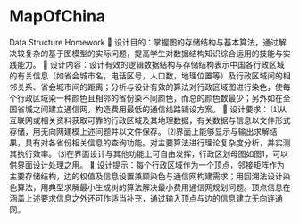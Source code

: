 # MapOfChina
Data Structure Homework
	设计目的：掌握图的存储结构与基本算法，通过解决较复杂的基于图模型的实际问题，提高学生对数据结构知识综合运用的技能与实践能力。
	设计内容：设计有效的逻辑数据结构与存储结构表示中国各行政区域的有关信息（如省会城市名，电话区号，人口数，地理位置等）及行政区域间的相邻关系、省会城市间的距离；分析与设计有效的算法对行政区域图进行染色，使每个行政区域染一种颜色且相邻的省份染不同颜色，而总的颜色数最少；另外如在全国省城之间建立通信网，构造费用最低的通信线路铺设方案。
	设计要求：
⑴从互联网或相关资料获取可靠的行政区域及其地理数据，有关数据与信息以文件形式存储，用无向网建模上述问题并以文件保存。
⑵界面上能够显示与输出求解结果，具有对各省份相关信息的查询功能。对主要算法进行理论复杂度分析，并实测其执行效率。
⑶在界面设计与其他功能上可自由发挥，行政区划母图如图1，可以供界面设计处理之用。
	设计提示：每个行政区域作为一个顶点，邻接矩阵作为主要存储结构，边的权值及信息设置兼顾染色与通信网构建需求；用回溯法设计染色算法，用典型求解最小生成树的算法解决最小费用通信网规划问题。顶点信息在涵盖上述要求信息之外还可作适当补充，通过输入顶点与边的信息建立无向连通网。
